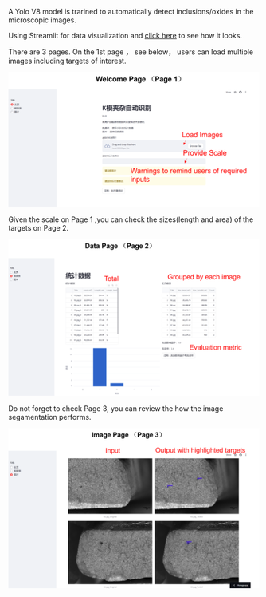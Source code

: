 A Yolo V8 model is trarined to automatically detect inclusions/oxides in the microscopic images.

Using Streamlit for data visualization and [click here](https://pan1fan2-dk-inc-auto-home3-r0dzgi.streamlit.app/) to see how it looks.

There are 3 pages.  On the 1st page ， see below， users can load multiple images including targets of interest. 

<img src = "./img/page1.png">

Given the scale on Page 1 ,you can check the sizes(length and area) of the targets on Page 2.

<img src = "./img/page2.png">

Do not forget to check Page 3, you can review the how the image segamentation performs.

<img src = "./img/page3.png">

